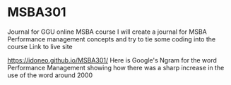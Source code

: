 # MSBA301
Journal for GGU online MSBA course
I will create a journal for MSBA Performance management concepts and try to tie some coding into the course
Link to live site

https://idoneo.github.io/MSBA301/
Here is Google's Ngram for the word Performance Management showing how there was a sharp increase in the use of the word around
2000


